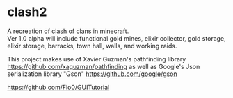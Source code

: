 # clash2
A recreation of clash of clans in minecraft.   
Ver 1.0 alpha will include functional gold mines, elixir collector, gold storage, elixir storage, barracks, town hall, walls, and working raids.   
   
This project makes use of Xavier Guzman's pathfinding library https://github.com/xaguzman/pathfinding
as well as Google's Json serialization library "Gson" https://github.com/google/gson

https://github.com/Flo0/GUITutorial
